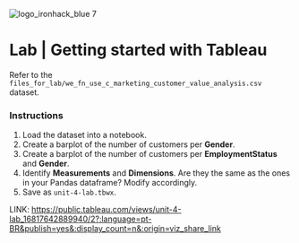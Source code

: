 ![logo_ironhack_blue 7](https://user-images.githubusercontent.com/23629340/40541063-a07a0a8a-601a-11e8-91b5-2f13e4e6b441.png)

# Lab | Getting started with Tableau

Refer to the `files_for_lab/we_fn_use_c_marketing_customer_value_analysis.csv` dataset.

### Instructions

1. Load the dataset into a notebook.
2. Create a barplot of the number of customers per **Gender**.
3. Create a barplot of the number of customers per **EmploymentStatus** and **Gender**.
4. Identify **Measurements** and **Dimensions**. Are they the same as the ones in your Pandas dataframe? Modify accordingly.
5. Save as `unit-4-lab.tbwx`.


LINK: https://public.tableau.com/views/unit-4-lab_16817642889940/2?:language=pt-BR&publish=yes&:display_count=n&:origin=viz_share_link